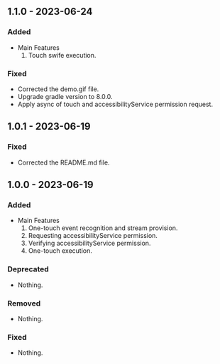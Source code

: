 ## 1.1.0 - 2023-06-24

### Added
- Main Features
  1. Touch swife execution. 

### Fixed
- Corrected the demo.gif file.
- Upgrade gradle version to 8.0.0.
- Apply async of touch and accessibilityService permission request.

## 1.0.1 - 2023-06-19

### Fixed
- Corrected the README.md file.

## 1.0.0 - 2023-06-19

### Added
- Main Features
  1. One-touch event recognition and stream provision.
  2. Requesting accessibilityService permission.
  3. Verifying accessibilityService permission.
  4. One-touch execution.

### Deprecated
- Nothing.

### Removed
- Nothing.

### Fixed
- Nothing.
